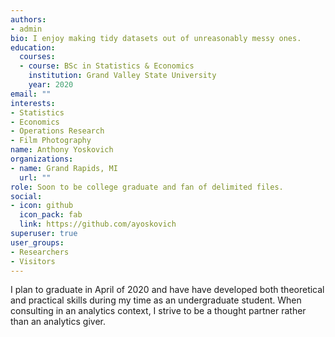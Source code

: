 ```yaml
---
authors:
- admin
bio: I enjoy making tidy datasets out of unreasonably messy ones.
education:
  courses:
  - course: BSc in Statistics & Economics
    institution: Grand Valley State University
    year: 2020
email: ""
interests:
- Statistics
- Economics
- Operations Research
- Film Photography
name: Anthony Yoskovich
organizations:
- name: Grand Rapids, MI
  url: ""
role: Soon to be college graduate and fan of delimited files.
social:
- icon: github
  icon_pack: fab
  link: https://github.com/ayoskovich
superuser: true
user_groups:
- Researchers
- Visitors
---
```


I plan to graduate in April of 2020 and have have developed both theoretical and practical skills during my time as an undergraduate student. When consulting in an analytics context, I strive to be a thought partner rather than an analytics giver.